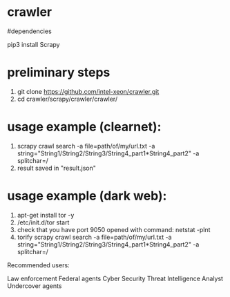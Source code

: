 # crawler

#dependencies

pip3 install Scrapy

# preliminary steps 

1. git clone https://github.com/intel-xeon/crawler.git
2. cd  crawler/scrapy/crawler/crawler/ 


# usage example (clearnet):


1. scrapy  crawl search  -a file=path/of/my/url.txt -a string="String1/String2/String3/String4_part1\*String4_part2" -a splitchar=/ 
2. result saved in "result.json"


# usage example (dark web):

1. apt-get install tor -y
2. /etc/init.d/tor start
3. check that you have port 9050 opened with command: netstat -plnt
4. torify scrapy  crawl search -a file=path/of/my/url.txt -a string="String1/String2/String3/String4_part1\*String4_part2" -a splitchar=/


Recommended users:

Law enforcement
Federal agents
Cyber Security Threat Intelligence Analyst
Undercover agents
